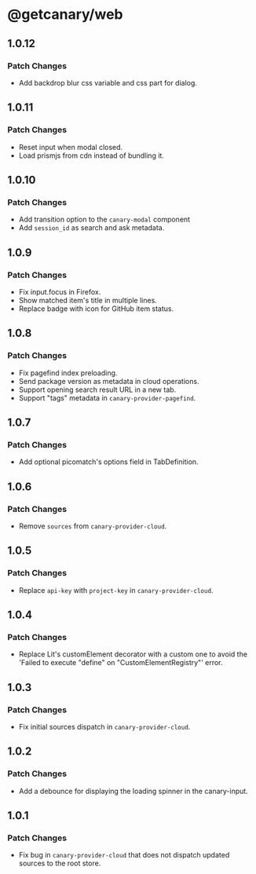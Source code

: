 # @getcanary/web

## 1.0.12

### Patch Changes

- Add backdrop blur css variable and css part for dialog.

## 1.0.11

### Patch Changes

- Reset input when modal closed.
- Load prismjs from cdn instead of bundling it.

## 1.0.10

### Patch Changes

- Add transition option to the `canary-modal` component
- Add `session_id` as search and ask metadata.

## 1.0.9

### Patch Changes

- Fix input.focus in Firefox.
- Show matched item's title in multiple lines.
- Replace badge with icon for GitHub item status.

## 1.0.8

### Patch Changes

- Fix pagefind index preloading.
- Send package version as metadata in cloud operations.
- Support opening search result URL in a new tab.
- Support "tags" metadata in `canary-provider-pagefind`.

## 1.0.7

### Patch Changes

- Add optional picomatch's options field in TabDefinition.

## 1.0.6

### Patch Changes

- Remove `sources` from `canary-provider-cloud`.

## 1.0.5

### Patch Changes

- Replace `api-key` with `project-key` in `canary-provider-cloud`.

## 1.0.4

### Patch Changes

- Replace Lit's customElement decorator with a custom one to avoid the 'Failed to execute "define" on "CustomElementRegistry"' error.

## 1.0.3

### Patch Changes

- Fix initial sources dispatch in `canary-provider-cloud`.

## 1.0.2

### Patch Changes

- Add a debounce for displaying the loading spinner in the canary-input.

## 1.0.1

### Patch Changes

- Fix bug in `canary-provider-cloud` that does not dispatch updated sources to the root store.
